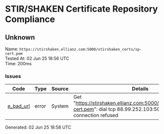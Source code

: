# STIR/SHAKEN Certificate Repository Compliance

## Unknown

Name: `https://stirshaken.ellianz.com:5000/stirshaken_certs/sp-cert.pem`\
Tested At: 02 Jun 25 18:56 UTC\
Time: 200ms

### Issues

| Code | Type | Source | Details |
|------|------|--------|---------|
| [e_bad_url](../../ISSUES/e_bad_url/README.md) | error | System | Get "https://stirshaken.ellianz.com:5000/stirshaken_certs/sp-cert.pem": dial tcp 88.99.252.103:5000: connect: connection refused |

Generated: 02 Jun 25 18:58 UTC